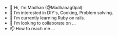 - 👋 Hi, I’m Madhan (@Madhanag0pal)
- 👀 I’m interested in DIY's, Cooking, Problem solving.
- 🌱 I’m currently learning Ruby on rails.
- 💞️ I’m looking to collaborate on ...
- 📫 How to reach me ...

<!---
Madhanag0pal/Madhanag0pal is a ✨ special ✨ repository because its `README.md` (this file) appears on your GitHub profile.
You can click the Preview link to take a look at your changes.
--->
